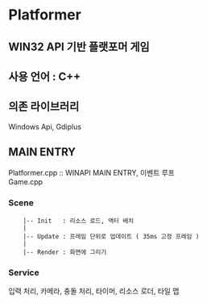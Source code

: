 # Platformer

## WIN32 API 기반 플랫포머 게임
## 사용 언어 : C++
## 의존 라이브러리
  Windows Api, Gdiplus

## MAIN ENTRY
Platformer.cpp :: WINAPI MAIN ENTRY, 이벤트 루프    
Game.cpp

### Scene    
        |-- Init   : 리소스 로드, 액터 배치   
        |   
        |-- Update : 프레임 단위로 업데이트 ( 35ms 고정 프레임 )   
        |   
        |-- Render : 화면에 그리기   

### Service    
입력 처리, 카메라, 충돌 처리, 타이머, 리소스 로더, 타일 맵   

